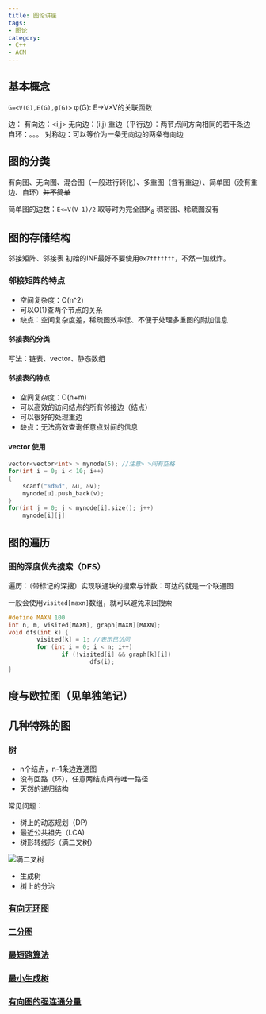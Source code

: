 ```yaml
---
title: 图论讲座
tags:
- 图论
category:
- C++
- ACM
---
```


## 基本概念

`G=<V(G),E(G),φ(G)>`
φ(G): E->V×V的关联函数

边：
有向边：<i,j>
无向边：(i,j)
重边（平行边）：两节点间方向相同的若干条边
自环：。。。
对称边：可以等价为一条无向边的两条有向边

## 图的分类

有向图、无向图、混合图（一般进行转化）、多重图（含有重边）、简单图（没有重边、自环）~~并不简单~~

简单图的边数：`E<=V(V-1)/2`
取等时为完全图K<sub>8</sub>
稠密图、稀疏图没有

## 图的存储结构

邻接矩阵、邻接表
初始的INF最好不要使用`0x7fffffff`，不然一加就炸。

### 邻接矩阵的特点

* 空间复杂度：O(n^2)
* 可以O(1)查两个节点的关系
* 缺点：空间复杂度差，稀疏图效率低、不便于处理多重图的附加信息

#### 邻接表的分类

写法：链表、vector、静态数组

#### 邻接表的特点

* 空间复杂度：O(n+m)
* 可以高效的访问结点的所有邻接边（结点）
* 可以很好的处理重边
* 缺点：无法高效查询任意点对间的信息

#### vector 使用

```c++
vector<vector<int> > mynode(5); //注意> >间有空格
for(int i = 0; i < 10; i++)
{
    scanf("%d%d", &u, &v);
    mynode[u].push_back(v);
}
for(int j = 0; j < mynode[i].size(); j++)
    mynode[i][j]
```

## 图的遍历

### 图的深度优先搜索（DFS）

遍历：（带标记的深搜）实现联通块的搜索与计数：可达的就是一个联通图

一般会使用`visited[maxn]`数组，就可以避免来回搜索

```c++
#define MAXN 100
int n, m, visited[MAXN], graph[MAXN][MAXN];
void dfs(int k) {
        visited[k] = 1; //表示已访问
        for (int i = 0; i < n; i++)
               if (!visited[i] && graph[k][i])
                       dfs(i);
}
```

## 度与欧拉图（见单独笔记）

## 几种特殊的图

### 树

* n个结点，n-1条边连通图
* 没有回路（环），任意两结点间有唯一路径
* 天然的递归结构

常见问题：

* 树上的动态规划（DP）
* 最近公共祖先（LCA)
* 树形转线形（满二叉树）

![满二叉树](full_binary_tree.png)

* 生成树
* 树上的分治

### [有向无环图](../有向无环图/)

### [二分图](../二分图/)

### [最短路算法](../最短路算法/)

### [最小生成树](../最小生成树/)

### [有向图的强连通分量](../有向图的强连通分量/)
